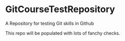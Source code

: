 # GitCourseTestRepository
A Repository for testing Git skills in Github

This repo will be populated with lots of fanchy checks.